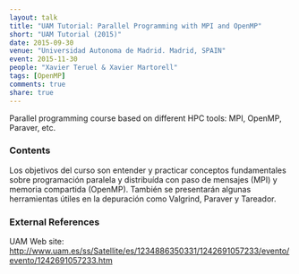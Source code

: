 ```yaml
---
layout: talk
title: "UAM Tutorial: Parallel Programming with MPI and OpenMP"
short: "UAM Tutorial (2015)"
date: 2015-09-30
venue: "Universidad Autonoma de Madrid. Madrid, SPAIN"
event: 2015-11-30
people: "Xavier Teruel & Xavier Martorell"
tags: [OpenMP]
comments: true
share: true
---
```


Parallel programming course based on different HPC tools: MPI, OpenMP, Paraver, etc.


### Contents

Los objetivos del curso son entender y practicar conceptos fundamentales sobre
programación paralela y distribuída con paso de mensajes (MPI) y memoria
compartida (OpenMP). También se presentarán algunas herramientas útiles en la
depuración como Valgrind, Paraver y Tareador.

### External References

UAM Web site: <http://www.uam.es/ss/Satellite/es/1234886350331/1242691057233/evento/evento/1242691057233.htm>

